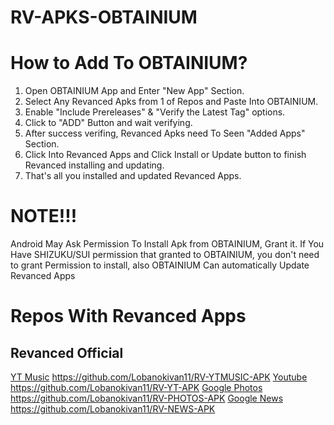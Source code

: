 # RV-APKS-OBTAINIUM

# How to Add To OBTAINIUM?
1. Open OBTAINIUM App and Enter "New App" Section.
2. Select Any Revanced Apks from 1 of Repos and Paste Into OBTAINIUM.
3. Enable "Include Prereleases" & "Verify the Latest Tag" options.
4. Click to "ADD" Button and wait verifying.
5. After success verifing, Revanced Apks need To Seen "Added Apps" Section.
6. Click Into Revanced Apps and Click Install or Update button to finish Revanced installing and updating.
7. That's all you installed and updated Revanced Apps.
# NOTE!!! 
Android May Ask Permission To Install Apk from OBTAINIUM, Grant it.
If You Have SHIZUKU/SUI permission that granted to OBTAINIUM, you don't need to grant Permission to install, also OBTAINIUM Can automatically Update Revanced Apps
# Repos With Revanced Apps
## Revanced Official
[YT Music](https://github.com/Lobanokivan11/RV-YTMUSIC-APK)
https://github.com/Lobanokivan11/RV-YTMUSIC-APK
[Youtube](https://github.com/Lobanokivan11/RV-YT-APK)
https://github.com/Lobanokivan11/RV-YT-APK
[Google Photos](https://github.com/Lobanokivan11/RV-PHOTOS-APK)
https://github.com/Lobanokivan11/RV-PHOTOS-APK
[Google News](https://github.com/Lobanokivan11/RV-NEWS-APK)
https://github.com/Lobanokivan11/RV-NEWS-APK
